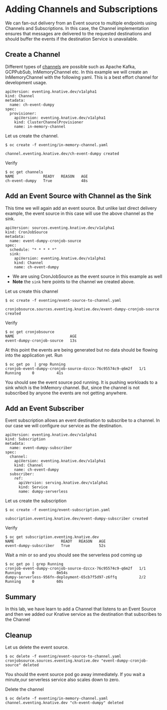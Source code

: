 # Adding Channels and Subscriptions

We can fan-out delivery from an Event source to multiple endpoints using Channels and Subscriptions. In this case, the Channel implementation ensures that messages are delivered to the requested destinations and should buffer the events if the destination Service is unavailable.

## Create a Channel

Different types of [channels](https://knative.dev/docs/eventing/channels/) are possible such as Apache Kafka, GCPPubSub, InMemoryChannel etc. In this example we will create an InMemoryChannel with the following yaml. This is a best effort channel for development usage.

```
apiVersion: eventing.knative.dev/v1alpha1
kind: Channel
metadata:
  name: ch-event-dumpy
spec:
  provisioner: 
    apiVersion: eventing.knative.dev/v1alpha1
    kind: ClusterChannelProvisioner
    name: in-memory-channel
```

Let us create the channel.

```
$ oc create -f eventing/in-memory-channel.yaml 

channel.eventing.knative.dev/ch-event-dumpy created
```

Verify

```
$ oc get channels
NAME             READY   REASON   AGE
ch-event-dumpy   True             48s
```

## Add an Event Source with Channel as the Sink

This time we will again add an event source. But unlike last direct delivery example, the event source in this case will use the above channel as the sink.

```
apiVersion: sources.eventing.knative.dev/v1alpha1
kind: CronJobSource
metadata:
  name: event-dumpy-cronjob-source
spec:
  schedule: "* * * * *"
  sink:
    apiVersion: eventing.knative.dev/v1alpha1
    kind: Channel
    name: ch-event-dumpy
```
* We are using CronJobSource as the event source in this example as well
* **Note** the  `sink` here points to the channel we created above.

Let us create this channel

```
$ oc create -f eventing/event-source-to-channel.yaml 

cronjobsource.sources.eventing.knative.dev/event-dumpy-cronjob-source created
```

Verify

```
$ oc get cronjobsource
NAME                         AGE
event-dumpy-cronjob-source   13s

```

At this point the  events are being generated but no data should be flowing into the application yet. Run 

```
$ oc get po  | grep Running
cronjob-event-dumpy-cronjob-source-dzccx-76c95574c9-q6m2f   1/1     Running     0          41s
```

You should see the event source pod running. It is pushing workloads to a  sink which is the InMemory channel. But, since the channel is not subscribed by anyone the events are not getting anywhere.

## Add an Event Subscriber

Event subscription allows an event destination to subscribe to a channel. In our case we will configure our service as the destination.


```
apiVersion: eventing.knative.dev/v1alpha1
kind: Subscription
metadata:
  name: event-dumpy-subscriber
spec:
  channel:
    apiVersion: eventing.knative.dev/v1alpha1
    kind: Channel
    name: ch-event-dumpy
  subscriber:
    ref:
      apiVersion: serving.knative.dev/v1alpha1
      kind: Service
      name: dumpy-serverless
```

Let us create the subscription

```
$ oc create -f eventing/event-subscription.yaml 

subscription.eventing.knative.dev/event-dumpy-subscriber created
```

Verify

```
$ oc get subscription.eventing.knative.dev
NAME                     READY   REASON   AGE
event-dumpy-subscriber   True             52s
```

Wait a min or so and you should see the serverless pod coming up

```
$ oc get po | grep Running
cronjob-event-dumpy-cronjob-source-dzccx-76c95574c9-q6m2f   1/1     Running     0          8m54s
dumpy-serverless-956fn-deployment-65cb7f5d97-z6ffq          2/2     Running     0          60s
```

## Summary

In this lab, we have learn to add a Channel that listens to an Event Source and then we added our Knative service as the destination that subscribes to the Channel

## Cleanup

Let us delete the event source.

```
$ oc delete -f eventing/event-source-to-channel.yaml 
cronjobsource.sources.eventing.knative.dev "event-dumpy-cronjob-source" deleted
```

You should the event source pod go away immediately. If you wait a minute,our serverless service also scales down to zero.

Delete the channel

```
$ oc delete -f eventing/in-memory-channel.yaml 
channel.eventing.knative.dev "ch-event-dumpy" deleted

```









